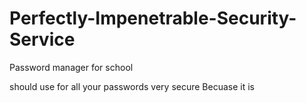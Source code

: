 # Perfectly-Impenetrable-Security-Service
Password manager for school


should use for all your passwords very secure
Becuase it is